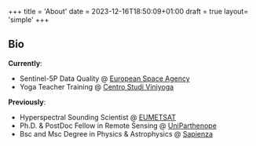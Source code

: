 +++
title = 'About'
date = 2023-12-16T18:50:09+01:00
draft = true
layout= 'simple'
+++



## Bio 

**Currently**:
- Sentinel-5P Data Quality @ [European Space Agency](https://www.esa.int/)
- Yoga Teacher Training @ [Centro Studi Viniyoga](https://www.centrostudiyoga.it/)

**Previously**:
- Hyperspectral Sounding Scientist @ [EUMETSAT](https://www.eumetsat.int/)
- Ph.D. & PostDoc Fellow in Remote Sensing @ [UniParthenope](https://www.uniparthenope.it/)
- Bsc and Msc Degree in Physics & Astrophysics @ [Sapienza](https://www.uniroma1.it/)
